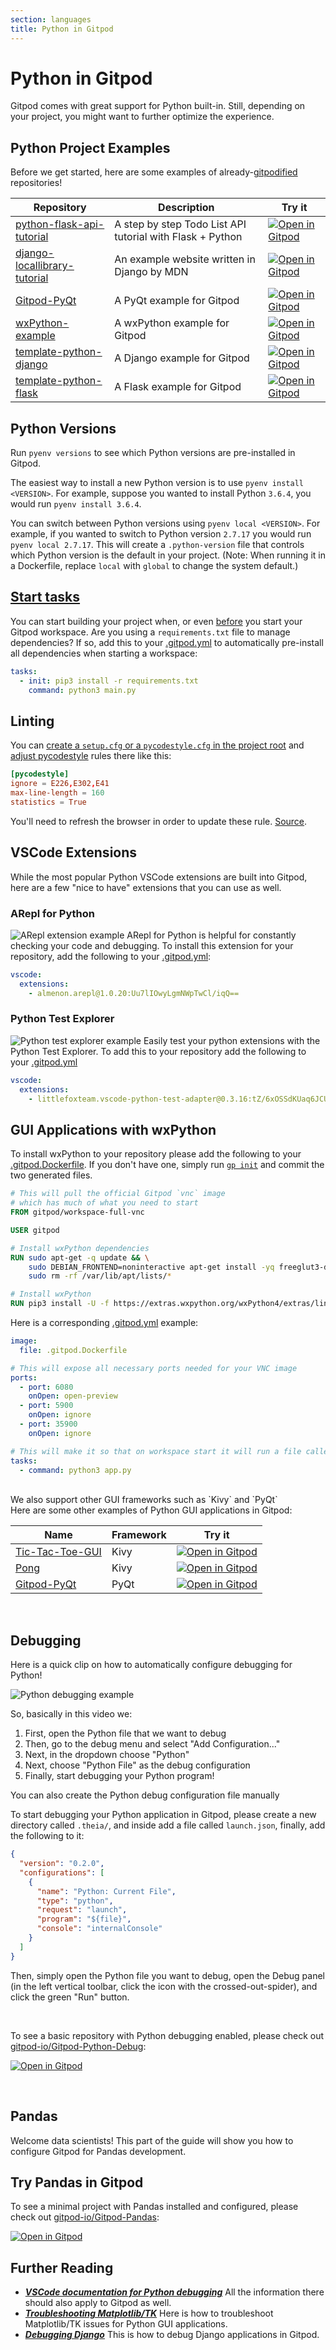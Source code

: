 ```yaml
---
section: languages
title: Python in Gitpod
---
```


<script context="module">
  export const prerender = true;
</script>

# Python in Gitpod

Gitpod comes with great support for Python built-in. Still, depending on your project, you might want to further optimize the experience.

## Python Project Examples

Before we get started, here are some examples of already-[gitpodified](/guides/gitpodify) repositories!

<div class="overflow-x-auto">

| Repository                                                                                | Description                                               | Try it                                                                                                                                         |
| ----------------------------------------------------------------------------------------- | --------------------------------------------------------- | ---------------------------------------------------------------------------------------------------------------------------------------------- |
| [python-flask-api-tutorial](https://github.com/breatheco-de/python-flask-api-tutorial)    | A step by step Todo List API tutorial with Flask + Python | [![Open in Gitpod](https://gitpod.io/button/open-in-gitpod.svg)](https://gitpod.io/#https://github.com/breatheco-de/python-flask-api-tutorial) |
| [django-locallibrary-tutorial](https://github.com/gitpod-io/django-locallibrary-tutorial) | An example website written in Django by MDN               | [![Open in Gitpod](https://gitpod.io/button/open-in-gitpod.svg)](https://gitpod.io/#https://github.com/gitpod-io/django-locallibrary-tutorial) |
| [Gitpod-PyQt](https://github.com/gitpod-io/Gitpod-PyQt)                                   | A PyQt example for Gitpod                                 | [![Open in Gitpod](https://gitpod.io/button/open-in-gitpod.svg)](https://gitpod.io/#https://github.com/gitpod-io/Gitpod-PyQt)                  |
| [wxPython-example](https://github.com/gitpod-io/wxPython-example)                         | A wxPython example for Gitpod                             | [![Open in Gitpod](https://gitpod.io/button/open-in-gitpod.svg)](https://gitpod.io/#https://github.com/gitpod-io/wxPython-example)             |
| [template-python-django](https://github.com/gitpod-io/template-python-django)             | A Django example for Gitpod                               | [![Open in Gitpod](https://gitpod.io/button/open-in-gitpod.svg)](https://gitpod.io/#https://github.com/gitpod-io/template-python-django)       |
| [template-python-flask](https://github.com/gitpod-io/template-python-flask)               | A Flask example for Gitpod                                | [![Open in Gitpod](https://gitpod.io/button/open-in-gitpod.svg)](https://gitpod.io/#https://github.com/gitpod-io/template-python-flask)        |

</div>

## Python Versions

Run `pyenv versions` to see which Python versions are pre-installed in Gitpod.

The easiest way to install a new Python version is to use `pyenv install <VERSION>`. For example, suppose you wanted to install Python `3.6.4`, you would run `pyenv install 3.6.4`.

You can switch between Python versions using `pyenv local <VERSION>`. For example, if you wanted to switch to Python version `2.7.17` you would run `pyenv local 2.7.17`. This will create a `.python-version` file that controls which Python version is the default in your project. (Note: When running it in a Dockerfile, replace `local` with `global` to change the system default.)

## [Start tasks](/docs/configure/projects/tasks)

You can start building your project when, or even [before](/docs/configure/projects/prebuilds) you start your Gitpod workspace. Are you using a `requirements.txt` file to manage dependencies? If so, add this to your [.gitpod.yml](/docs/references/gitpod-yml) to automatically pre-install all dependencies when starting a workspace:

```yaml
tasks:
  - init: pip3 install -r requirements.txt
    command: python3 main.py
```

## Linting

You can <a class="no-nowrap" href="https://github.com/palantir/python-language-server#configuration">create a `setup.cfg` or a `pycodestyle.cfg` in the project root</a> and [adjust pycodestyle](http://pycodestyle.pycqa.org/en/latest/intro.html#configuration) rules there like this:

```toml
[pycodestyle]
ignore = E226,E302,E41
max-line-length = 160
statistics = True
```

You'll need to refresh the browser in order to update these rule. [Source](https://github.com/gitpod-io/gitpod/issues/640#issuecomment-506622491).

## VSCode Extensions

While the most popular Python VSCode extensions are built into Gitpod, here are a few "nice to have" extensions that you can use as well.

### ARepl for Python

![ARepl extension example](../../../static/images/docs/AReplExample.gif)
ARepl for Python is helpful for constantly checking your code and debugging.
To install this extension for your repository, add the following to your [.gitpod.yml](/docs/references/gitpod-yml):

```yaml
vscode:
  extensions:
    - almenon.arepl@1.0.20:Uu7lIOwyLgmNWpTwCl/iqQ==
```

### Python Test Explorer

![Python test explorer example](../../../static/images/docs/python_Test_In_Gitpod.png)
Easily test your python extensions with the Python Test Explorer.
To add this to your repository add the following to your [.gitpod.yml](/docs/references/gitpod-yml)

```yaml
vscode:
  extensions:
    - littlefoxteam.vscode-python-test-adapter@0.3.16:tZ/6xOSSdKUaq6JCUVkD+A==
```

## GUI Applications with wxPython

To install wxPython to your repository please add the following to your [.gitpod.Dockerfile](/docs/integrations/docker). If you don't have one, simply run [`gp init`](/docs/references/gitpod-cli) and commit the two generated files.

```dockerfile
# This will pull the official Gitpod `vnc` image
# which has much of what you need to start
FROM gitpod/workspace-full-vnc

USER gitpod

# Install wxPython dependencies
RUN sudo apt-get -q update && \
    sudo DEBIAN_FRONTEND=noninteractive apt-get install -yq freeglut3-dev python3.7-dev libpython3.7-dev libgl1-mesa-dev libglu1-mesa-dev libgstreamer-plugins-base1.0-dev libgtk-3-dev libnotify-dev libsdl2-dev libwebkit2gtk-4.0-dev libxtst-dev libgtk2.0-dev && \
    sudo rm -rf /var/lib/apt/lists/*

# Install wxPython
RUN pip3 install -U -f https://extras.wxpython.org/wxPython4/extras/linux/gtk3/ubuntu-18.04/ wxPython
```

Here is a corresponding [.gitpod.yml](/docs/references/gitpod-yml) example:

```yaml
image:
  file: .gitpod.Dockerfile

# This will expose all necessary ports needed for your VNC image
ports:
  - port: 6080
    onOpen: open-preview
  - port: 5900
    onOpen: ignore
  - port: 35900
    onOpen: ignore

# This will make it so that on workspace start it will run a file called `app.py`
tasks:
  - command: python3 app.py
```

<br>
We also support other GUI frameworks such as `Kivy` and `PyQt`
<br>
Here are some other examples of Python GUI applications in Gitpod:

<div class="overflow-x-auto">

| Name                                                              | Framework | Try it                                                                                                                              |
| ----------------------------------------------------------------- | --------- | ----------------------------------------------------------------------------------------------------------------------------------- |
| [Tic-Tac-Toe-GUI](https://github.com/JesterOrNot/Tic-Tac-Toe-GUI) | Kivy      | [![Open in Gitpod](https://gitpod.io/button/open-in-gitpod.svg)](https://gitpod.io/#https://github.com/JesterOrNot/Tic-Tac-Toe-GUI) |
| [Pong](https://github.com/JesterOrNot/Pong)                       | Kivy      | [![Open in Gitpod](https://gitpod.io/button/open-in-gitpod.svg)](https://gitpod.io/#https://github.com/JesterOrNot/Pong)            |
| [Gitpod-PyQt](https://github.com/gitpod-io/Gitpod-PyQt)           | PyQt      | [![Open in Gitpod](https://gitpod.io/button/open-in-gitpod.svg)](https://gitpod.io/#https://github.com/gitpod-io/Gitpod-PyQt)       |

</div>

<br>

## Debugging

Here is a quick clip on how to automatically configure debugging for Python!

![Python debugging example](../../../static/images/docs/PythonDebug.gif)

So, basically in this video we:

1. First, open the Python file that we want to debug
2. Then, go to the debug menu and select "Add Configuration..."
3. Next, in the dropdown choose "Python"
4. Next, choose "Python File" as the debug configuration
5. Finally, start debugging your Python program!

You can also create the Python debug configuration file manually

To start debugging your Python application in Gitpod, please create a new directory called `.theia/`, and inside add a file called `launch.json`, finally, add the following to it:

```json
{
  "version": "0.2.0",
  "configurations": [
    {
      "name": "Python: Current File",
      "type": "python",
      "request": "launch",
      "program": "${file}",
      "console": "internalConsole"
    }
  ]
}
```

Then, simply open the Python file you want to debug, open the Debug panel (in the left vertical toolbar, click the icon with the crossed-out-spider), and click the green "Run" button.

<br>

To see a basic repository with Python debugging enabled, please check out [gitpod-io/Gitpod-Python-Debug](https://github.com/gitpod-io/Gitpod-Python-Debug):

[![Open in Gitpod](https://gitpod.io/button/open-in-gitpod.svg)](https://gitpod.io/#https://github.com/gitpod-io/Gitpod-Python-Debug)

<br>

## Pandas

Welcome data scientists! This part of the guide will show you how to configure Gitpod for Pandas development.

## Try Pandas in Gitpod

To see a minimal project with Pandas installed and configured, please check out [gitpod-io/Gitpod-Pandas](https://github.com/gitpod-io/Gitpod-Pandas):

[![Open in Gitpod](https://gitpod.io/button/open-in-gitpod.svg)](https://gitpod.io/#https://github.com/gitpod-io/Gitpod-Pandas)

## Further Reading

- **_[VSCode documentation for Python debugging](https://code.visualstudio.com/docs/python/debugging)_** All the information there should also apply to Gitpod as well.
- **_[Troubleshooting Matplotlib/TK](https://github.com/gitpod-io/gitpod/issues/795)_** Here is how to troubleshoot Matplotlib/TK issues for Python GUI applications.
- **_[Debugging Django](https://community.gitpod.io/t/django-debugging/381/6)_** This is how to debug Django applications in Gitpod.
